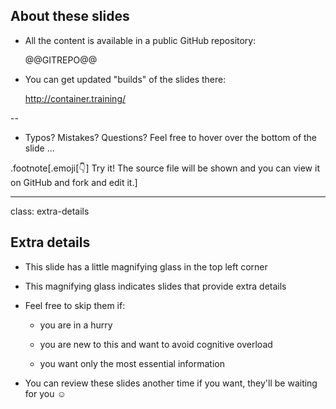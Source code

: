 ## About these slides

- All the content is available in a public GitHub repository:

  @@GITREPO@@

- You can get updated "builds" of the slides there:

  http://container.training/

<!--
.exercise[
```open https://@@GITREPO@@```
```open http://container.training/```
]
-->

--

- Typos? Mistakes? Questions? Feel free to hover over the bottom of the slide ...

.footnote[.emoji[👇] Try it! The source file will be shown and you can view it on GitHub and fork and edit it.]

<!--
.exercise[
```open https://@@GITREPO@@/tree/master/slides/common/about-slides.md```
]
-->

---

class: extra-details

## Extra details

- This slide has a little magnifying glass in the top left corner

- This magnifying glass indicates slides that provide extra details

- Feel free to skip them if:

  - you are in a hurry

  - you are new to this and want to avoid cognitive overload

  - you want only the most essential information

- You can review these slides another time if you want, they'll be waiting for you ☺
